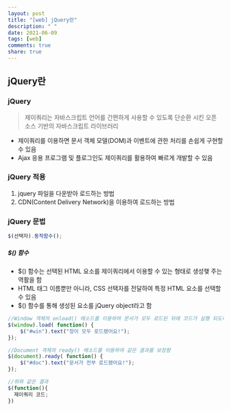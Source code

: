 ```yaml
---
layout: post
title: "[web] jQuery란"
description: " "
date: 2021-06-09
tags: [web]
comments: true
share: true
---
```


## jQuery란

### jQuery

> 제이쿼리는 자바스크립트 언어를 간편하게 사용할 수 있도록 단순환 시킨 오픈 소스 기반의 자바스크립트 라이브러리

* 제이쿼리를 이용하면 문서 객체 모델(DOM)과 이벤트에 관한 처리를 손쉽게 구현할 수 있음
* Ajax 응용 프로그램 및 플로그인도 제이쿼리를 활용하여 빠르게 개발할 수 있음



### jQuery 적용

1. jquery 파일을 다운받아 로드하는 방법
2. CDN(Content Delivery Network)을 이용하여 로드하는 방법



### jQuery 문법

```javascript
$(선택자).동작함수();
```

##### $() 함수

* $() 함수는 선택된 HTML 요소를 제이쿼리에서 이용할 수 있는 형태로 생성햊 주는 역활을 함
* HTML 태그 이름뿐만 아니라, CSS 선택자를 전달하여 특정 HTML 요소를 선택할 수 있음
* $() 함수를 통해 생성된 요소를 jQuery object라고 함



```javascript
//Window 객체의 onload() 메소드를 이용하여 문서가 모두 로드된 뒤에 코드가 실행 되도록 설정
$(window).load( function() {
    $("#win").text("창이 모두 로드됐어요!");
});

//Document 객체의 ready() 메소드를 이용하여 같은 결과를 보장함
$(document).ready( function() {
    $("#doc").text("문서가 전부 로드됐어요!");
});

//위와 같은 결과
$(function(){
  제이쿼리 코드;
})
```







